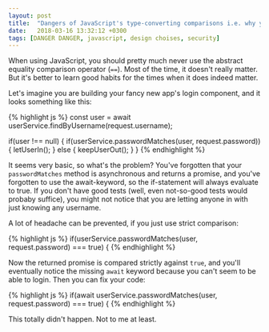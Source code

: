 ```yaml
---
layout: post
title:  "Dangers of JavaScript's type-converting comparisons i.e. why you should always use strict comparison (===)"
date:   2018-03-16 13:32:12 +0300
tags: [DANGER DANGER, javascript, design choises, security]
---
```


When using JavaScript, you should pretty much never use the abstract equality comparison operator (`==`). Most of the time, it doesn't really matter. But it's better to learn good habits for the times when it does indeed matter.

<!--more-->

Let's imagine you are building your fancy new app's login component, and it looks something like this:

{% highlight js %}
const user = await userService.findByUsername(request.username);

if(user !== null) {
    if(userService.passwordMatches(user, request.password)) {
        letUserIn();
    } else {
        keepUserOut();
    }
}
{% endhighlight %}

It seems very basic, so what's the problem? You've forgotten that your `passwordMatches` method is asynchronous and returns a promise, and you've forgotten to use the await-keyword, so the if-statement will always evaluate to true. If you don't have good tests (well, even not-so-good tests would probaby suffice), you might not notice that you are letting anyone in with just knowing any username.

A lot of headache can be prevented, if you just use strict comparison:

{% highlight js %}
if(userService.passwordMatches(user, request.password) === true) {
{% endhighlight %}

Now the returned promise is compared strictly against `true`, and you'll eventually notice the missing `await` keyword because you can't seem to be able to login. Then you can fix your code:

{% highlight js %}
if(await userService.passwordMatches(user, request.password) === true) {
{% endhighlight %}

This totally didn't happen. Not to me at least.